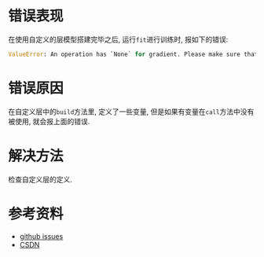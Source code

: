 # 错误表现

在使用自定义的层模型搭建完毕之后, 运行`fit`进行训练时, 报如下的错误:

```python
ValueError: An operation has `None` for gradient. Please make sure that all of your ops have a gradient defined (i.e. are differentiable). Common ops without gradient: K.argmax, K.round, K.eval.
```

# 错误原因

在自定义层中的`build`方法里, 定义了一些变量, 但是如果有变量在`call`方法中没有被使用, 就会报上面的错误.

# 解决方法

检查自定义层的定义.

# 参考资料

- [github issues](https://github.com/keras-team/keras/issues/12521#issuecomment-496743146)
- [CSDN](https://blog.csdn.net/weixin_38336626/article/details/105408627)
